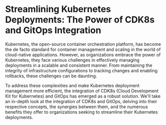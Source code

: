 # Streamlining Kubernetes Deployments: The Power of CDK8s and GitOps Integration

Kubernetes, the open-source container orchestration platform, has become the de facto standard for container management and scaling in the world of cloud-native applications. However, as organizations embrace the power of Kubernetes, they face various challenges in effectively managing deployments in a scalable and consistent manner. From maintaining the integrity of infrastructure configurations to tracking changes and enabling rollbacks, these challenges can be daunting.

To address these complexities and make Kubernetes deployment management more efficient, the integration of CDK8s (Cloud Development Kit for Kubernetes) and GitOps has emerged as a robust solution. We'll take an in-depth look at the integration of CDK8s and GitOps, delving into their respective concepts, the synergies between them, and the numerous benefits they offer to organizations seeking to streamline their Kubernetes deployments.
